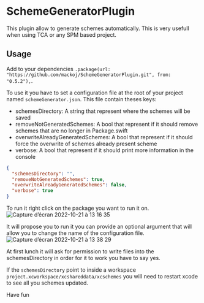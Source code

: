# SchemeGeneratorPlugin

This plugin allow to generate schemes automatically. 
This is very usefull when using TCA or any SPM based project.

## Usage

Add to your dependencies `.package(url: "https://github.com/mackoj/SchemeGeneratorPlugin.git", from: "0.5.2"),`.

To use it you have to set a configuration file at the root of your project named `schemeGenerator.json`.
This file contain theses keys:
- schemesDirectory: A string that represent where the schemes will be saved
- removeNotGeneratedSchemes: A bool that represent if it should remove schemes that are no longer in Package.swift
- overwriteAlreadyGeneratedSchemes: A bool that represent if it should force the overwrite of schemes already present scheme
- verbose: A bool that represent if it should print more information in the console
```json
{
  "schemesDirectory": "",
  "removeNotGeneratedSchemes": true,
  "overwriteAlreadyGeneratedSchemes": false,
  "verbose": true
}
```

To run it right click on the package you want to run it on.
![Capture d’écran 2022-10-21 à 13 16 35](https://user-images.githubusercontent.com/661647/197189715-d810a52d-ce88-4371-9c9d-09d6d41fe883.png)

It will propose you to run it you can provide an optional argument that will allow you to change the name of the configuration file.
![Capture d’écran 2022-10-21 à 13 38 29](https://user-images.githubusercontent.com/661647/197189807-327b51b5-5f5b-4162-a433-a4c3215e67ec.png)

At first lunch it will ask for permission to write files into the schemesDirectory in order for it to work you have to say yes.

If the `schemesDirectory` point to inside a workspace `project.xcworkspace/xcshareddata/xcschemes` you will need to restart xcode to see all you schemes updated.

Have fun
